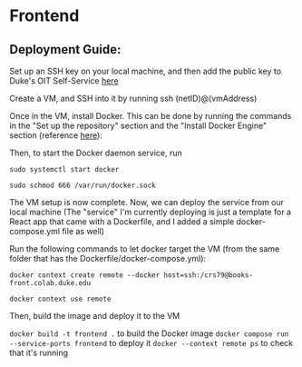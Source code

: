 # Frontend

## Deployment Guide:

Set up an SSH key on your local machine, and then add the public key to Duke's OIT Self-Service [here]( https://idms-web-selfservice.oit.duke.edu/advanced)

Create a VM, and SSH into it by running ssh (netID)@(vmAddress)

Once in the VM, install Docker. This can be done by running the commands in the "Set up the repository" section and the "Install Docker Engine" section 
 (reference [here](https://docs.docker.com/engine/install/ubuntu/#set-up-the-repository)):

Then, to start the Docker daemon service, run

`sudo systemctl start docker`

`sudo schmod 666 /var/run/docker.sock`

The VM setup is now complete. Now, we can deploy the service from our local machine (The "service" I'm currently deploying is just a template for a React app that came with a Dockerfile, and I added a simple docker-compose.yml file as well)

Run the following commands to let docker target the VM (from the same folder that has the Dockerfile/docker-compose.yml):

`docker context create remote --docker host=ssh:/crs79@books-front.colab.duke.edu`

`docker context use remote`

Then, build the image and deploy it to the VM

`docker build -t frontend .` to build the Docker image
`docker compose run --service-ports frontend` to deploy it
`docker --context remote ps` to check that it's running



